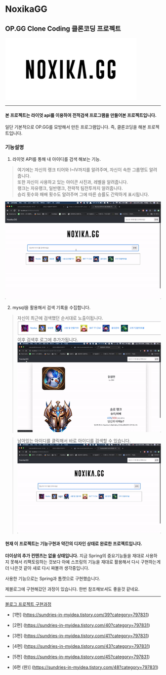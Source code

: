 # NoxikaGG
## OP.GG Clone Coding 클론코딩 프로젝트

![로고](src/main/webapp/img/logo.png)

----

#### 본 프로젝트는 라이엇 api를 이용하여 전적검색 프로그램을 만들어본 프로젝트입니다.

일단 기본적으로  OP.GG를 모방해서 만든 프로그램입니다. 즉, 클론코딩을 해본 프로젝트입니다.

### 기능설명

1. 라이엇 API를 통해 내 아이디를 검색 해보는 기능.
  > 여기에는 자신의 랭크 티어와 I~IV까지를 알려주며, 자신이 속한 그룹명도 알려줍니다.  
  > 또한 자신이 사용하고 있는 아이콘 사진과, 레벨을 알려줍니다.  
  > 랭크는 자유랭크, 일반랭크, 전략적 팀전투까지 알려줍니다.  
  > 승리 횟수와 패배 횟수도 알려주며 그에 따른 승률도 간략하게 표시됩니다.   

![기능구현 동영상 or gif](readme/SearchID.gif)  
  
2. mysql을 활용해서 검색 기록을 수집합니다.
  > 자신이 최근에 검색했던 순서대로 노출이됩니다. 
  ![기능구현](readme/BeforeLog.png)
  이후 검색후 로그에 추가가됩니다.
  ![기능구현](readme/AddLog.gif)
  
  > 남아있는 아이디를 클릭해서 바로 아이디를 검색할 수 있습니다.
![기능구현 동영상 or gif](readme/LogtoSearch.gif)  

#### 현재 이 프로젝트는 기능구현과 약간의 디자인 상태로 완료한 프로젝트입니다.

**더이상의 추가 컨텐츠는 없을 상태입니다.** 지금 Spring의 중요기능들을 재대로 사용하지 못해서 리팩토링하는 것보다 아예 스프링의 기능을 재대로 활용해서 다시 구현하는게 더 나은것 같아 새로 다시 짜볼까 생각중입니다.

사용한 기능으로는 Spring과 톰캣으로 구현했습니다.

제블로그에 구현해갔던 과정이 있습니다. 한번 참조해보셔도 좋을것 같네요.


----

[블로그 프로젝트 구현과정](https://sundries-in-myidea.tistory.com/category/%ED%94%84%EB%A1%9C%EC%A0%9D%ED%8A%B8)

* [1편] (https://sundries-in-myidea.tistory.com/39?category=797831)

* [2편] (https://sundries-in-myidea.tistory.com/40?category=797831)

* [3편] (https://sundries-in-myidea.tistory.com/41?category=797831)

* [4편] (https://sundries-in-myidea.tistory.com/43?category=797831)

* [5편] (https://sundries-in-myidea.tistory.com/45?category=797831)

* [6편 (완)] (https://sundries-in-myidea.tistory.com/48?category=797831)
